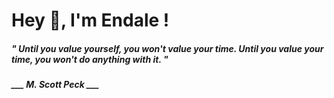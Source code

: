 <h1 title="head"> Hey 👋, I'm Endale !</h1>

**<h5><i>" Until you value yourself, you won't value your time. Until you value your time, you won't do anything with it. "</i></h5>**

*<b>___ M. Scott Peck ___</b>*
